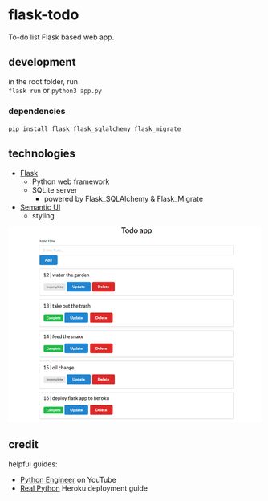 # flask-todo
To-do list Flask based web app.

## development
in the root folder, run  
`flask run` or `python3 app.py`

### dependencies
`pip install flask flask_sqlalchemy flask_migrate`  

## technologies
* [Flask](https://flask.palletsprojects.com/en/2.0.x/_)
    * Python web framework
    * SQLite server
        * powered by Flask_SQLAlchemy & Flask_Migrate
* [Semantic UI](https://semantic-ui.com/)
    * styling

![app screenshot](/screenshot.png)

## credit
helpful guides:  
* [Python Engineer](https://www.youtube.com/watch?v=yKHJsLUENl0) on YouTube  
* [Real Python](https://realpython.com/flask-by-example-part-1-project-setup/) Heroku deployment guide